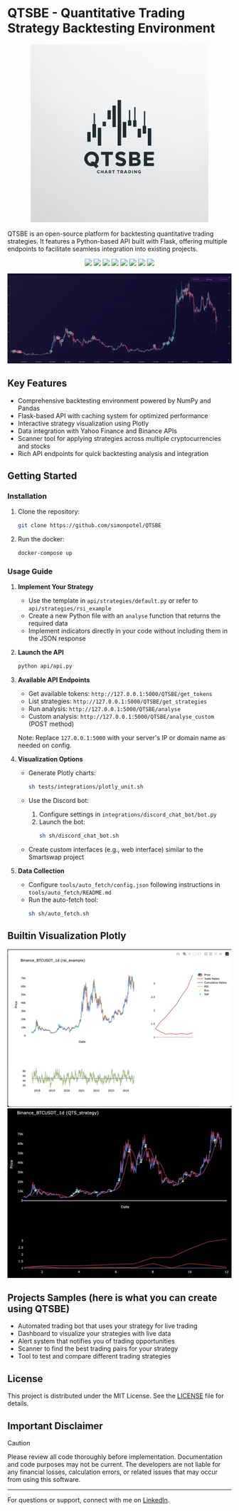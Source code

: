 # QTSBE - Quantitative Trading Strategy Backtesting Environment

<p align="center">
  <img src="https://github.com/simonpotel/QTSBE/blob/master/assets/logo.jpeg?raw=true" width="400" height="400">
</p>

QTSBE is an open-source platform for backtesting quantitative trading strategies. It features a Python-based API built with Flask, offering multiple endpoints to facilitate seamless integration into existing projects.

<p align="center">
  <img src="https://img.shields.io/badge/Python-FFD43B?style=for-the-badge&logo=python&logoColor=blue">
  <img src="https://img.shields.io/badge/flask-%23000.svg?style=for-the-badge&logo=flask&logoColor=white">
  <img src="https://img.shields.io/badge/pandas-%23150458.svg?style=for-the-badge&logo=pandas&logoColor=white">
  <img src="https://img.shields.io/badge/numpy-%23013243.svg?style=for-the-badge&logo=numpy&logoColor=white">
  <img src="https://img.shields.io/badge/Plotly-%233F4F75.svg?style=for-the-badge&logo=plotly&logoColor=white">
  <img src="https://img.shields.io/badge/Binance-FCD535?style=for-the-badge&logo=binance&logoColor=white">
  <img src="https://img.shields.io/badge/Yahoo!-6001D2?style=for-the-badge&logo=Yahoo!&logoColor=white">
  <img src="https://img.shields.io/badge/Linux-FCC624?style=for-the-badge&logo=linux&logoColor=black">
</p>

<p align="center">
  <img src="https://github.com/simonpotel/QTSBE/blob/365fd8b435958808fb084e1f998ca20fa599b04e/assets/smartswap.png">
</p>

## Key Features

- Comprehensive backtesting environment powered by NumPy and Pandas
- Flask-based API with caching system for optimized performance
- Interactive strategy visualization using Plotly
- Data integration with Yahoo Finance and Binance APIs
- Scanner tool for applying strategies across multiple cryptocurrencies and stocks
- Rich API endpoints for quick backtesting analysis and integration

## Getting Started

### Installation

1. Clone the repository:
   ```bash
   git clone https://github.com/simonpotel/QTSBE
   ```

2. Run the docker:
   ```bash
   docker-compose up
   ```

### Usage Guide

1. **Implement Your Strategy**
   - Use the template in `api/strategies/default.py` or refer to `api/strategies/rsi_example`
   - Create a new Python file with an `analyse` function that returns the required data
   - Implement indicators directly in your code without including them in the JSON response

2. **Launch the API**
   ```bash
   python api/api.py
   ```

3. **Available API Endpoints**
   - Get available tokens: `http://127.0.0.1:5000/QTSBE/get_tokens`
   - List strategies: `http://127.0.0.1:5000/QTSBE/get_strategies`
   - Run analysis: `http://127.0.0.1:5000/QTSBE/analyse`
   - Custom analysis: `http://127.0.0.1:5000/QTSBE/analyse_custom` (POST method)

   Note: Replace `127.0.0.1:5000` with your server's IP or domain name as needed on config.

4. **Visualization Options**
   - Generate Plotly charts:
     ```bash
     sh tests/integrations/plotly_unit.sh
     ```
   
   - Use the Discord bot:
     1. Configure settings in `integrations/discord_chat_bot/bot.py`
     2. Launch the bot:
        ```bash
        sh sh/discord_chat_bot.sh
        ```
   
   - Create custom interfaces (e.g., web interface) similar to the Smartswap project

5. **Data Collection**
   - Configure `tools/auto_fetch/config.json` following instructions in `tools/auto_fetch/README.md`
   - Run the auto-fetch tool:
     ```bash
     sh sh/auto_fetch.sh
     ```

## Builtin Visualization Plotly

![Example Chart 1](https://github.com/simonpotel/QTSBE/blob/master/assets/integration/plotly/white_3.png?raw=true)
![Example Chart 2](https://github.com/simonpotel/QTSBE/blob/master/assets/integration/plotly/black_2.png?raw=true)

## Projects Samples (here is what you can create using QTSBE)
- Automated trading bot that uses your strategy for live trading
- Dashboard to visualize your strategies with live data
- Alert system that notifies you of trading opportunities
- Scanner to find the best trading pairs for your strategy
- Tool to test and compare different trading strategies


## License

This project is distributed under the MIT License. See the [LICENSE](LICENSE) file for details.

## Important Disclaimer

> [!CAUTION]  
> Please review all code thoroughly before implementation. Documentation and code purposes may not be current. The developers are not liable for any financial losses, calculation errors, or related issues that may occur from using this software.

---

For questions or support, connect with me on [LinkedIn](https://www.linkedin.com/in/simonpotel/).
